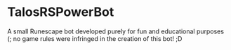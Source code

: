 # TalosRSPowerBot
A small Runescape bot developed purely for fun and educational purposes (; no game rules were infringed in the creation of this bot! ;D
